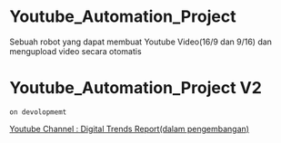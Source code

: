 # Youtube_Automation_Project
Sebuah robot yang dapat membuat Youtube Video(16/9 dan 9/16) dan mengupload video secara otomatis 

# Youtube_Automation_Project V2
```on devolopmemt```

<a href="https://youtube.com/@DigitalTrendsReport">Youtube Channel : Digital Trends Report(dalam pengembangan)</a>

